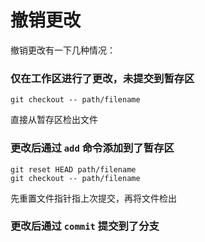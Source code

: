 # 撤销更改

撤销更改有一下几种情况：

### 仅在工作区进行了更改，未提交到暂存区
```
git checkout -- path/filename
```
直接从暂存区检出文件

### 更改后通过 `add` 命令添加到了暂存区
```
git reset HEAD path/filename
git checkout -- path/filename
```
先重置文件指针指上次提交，再将文件检出

### 更改后通过 `commit` 提交到了分支
